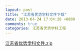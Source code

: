 ```yaml
---
layout: post
title: "江苏省优势学科文件下载"
date: 2013-04-24 17:04:28 +0800
comments: true
categories: 江苏省优势学科工程
---
```


[江苏省优势学科文件.zip](../../downloads/201342421318139.zip)
